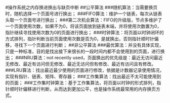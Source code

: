 #操作系统之内存换进换出与缺页中断
##公平算法
###随机算法：当需要换页时，随机选择一个页面号进行换出；
###FIFO算法：维护一个链表，每次从链表头取一个页面号进行换出；
###第二次机会算法：FIFO的升级版，节点多维护了一个页面使用次数，如果不为0，将该页面放到链表末端，并将使用次数置为0，指针继续寻找使用次数为0的页面进行换出；
###时钟算法：将页面以时钟闭环的方式排列，指针判断当前页面使用次数是否为0，是就换出，否则指针顺时针偏移，寻找下一个页面进行判断；
##非公平算法
###最优算法：并没有具体实现，只是一种标准，目的是找出接下来很长的一段时间内都不会使用到的页面，进行换出；
###NRU算法：not recently used，页面换出的优先级是：最近无访问最近无修改、最近有访问但无修改、最近无访问但有修改、最近有访问且有修改。
###LRU算法：找出最近最少使用的页面进行修改，依据是计数器记录使用情况，实现有指针、链表、矩阵、寄存器；
###工作集算法：找出最近不太可能使用到的页面；
###工作集时钟算法：基于工作集算法，将页面以时钟的形式排列，指针顺时针偏移进行判断，从而达到更加公平，也是操作系统最常用的内存换页方式。